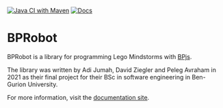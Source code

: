 [![Java CI with Maven](https://github.com/bThink-BGU/BPRobot/actions/workflows/maven.yml/badge.svg)](https://github.com/bThink-BGU/BPRobot/actions/workflows/maven.yml)
[![Docs](https://github.com/bThink-BGU/BPRobot/actions/workflows/docs.yml/badge.svg)](https://bthink-bgu.github.io/BPRobot/)

# BPRobot
BPRobot is a library for programming Lego Mindstorms with [BPjs](https://github.com/bThink-BGU/BPjs).

The library was written by Adi Jumah, David Ziegler and Peleg Avraham in 2021 as their final project for their BSc in software engineering in Ben-Gurion University.

For more information, visit the [documentation site](https://bthink-bgu.github.io/BPRobot).

